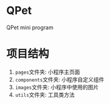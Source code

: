 # QPet
QPet mini program

# 项目结构
1. `pages`文件夹: 小程序主页面
2. `components`文件夹: 小程序自定义组件
3. `images`文件夹: 小程序中使用的图片
4. `utils`文件夹: 工具类方法
